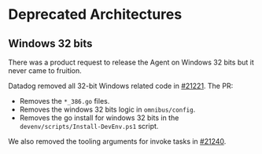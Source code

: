 # Deprecated Architectures

## Windows 32 bits

There was a product request to release the Agent on Windows 32 bits but it never came to fruition.

Datadog removed all 32-bit Windows related code in [#21221](https://github.com/DataDog/datadog-agent/pull/21221). The PR:

- Removes the `*_386.go` files.
- Removes the windows 32 bits logic in `omnibus/config`.
- Removes the go install for windows 32 bits in the `devenv/scripts/Install-DevEnv.ps1` script.

We also removed the tooling arguments for invoke tasks in [#21240](https://github.com/DataDog/datadog-agent/pull/21240).
